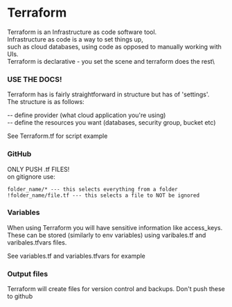 # Terraform

Terraform is an Infrastructure as code software tool.\
Infrastructure as code is a way to set things up,\
such as cloud databases, using code as opposed to manually working with UIs.\
Terraform is declarative - you set the scene and terraform does the rest\

### USE THE DOCS!

Terraform has is fairly straightforward in structure but has of 'settings'.\
The structure is as follows:

  -- define provider (what cloud application you're using)\
  -- define the resources you want (databases, security group, bucket etc)

See Terraform.tf for script example

### GitHub
ONLY PUSH .tf FILES!\
on gitignore use:

```
folder_name/* --- this selects everything from a folder
!folder_name/file.tf --- this selects a file to NOT be ignored
```


### Variables
When using Terraform you will have sensitive information like access_keys.\
These can be stored (similarly to env variables) using varibales.tf and varibales.tfvars files.

See variables.tf and variables.tfvars for example

### Output files
Terraform will create files for version control and backups. Don't push these to github